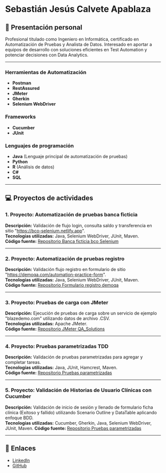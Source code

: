 # Sebastián Jesús Calvete Apablaza

## 👤 Presentación personal
Profesional titulado como Ingeniero en Informática, certificado en
Automatización de Pruebas y Analista de Datos. Interesado en aportar a
equipos de desarrollo con soluciones eficientes en Test Automation y
potenciar decisiones con Data Analytics.

---

### Herramientas de Automatización
- **Postman** 
- **RestAssured**
- **JMeter** 
- **Gherkin** 
- **Selenium WebDriver** 

### Frameworks
- **Cucumber** 
- **JUnit**

### Lenguajes de programación
- **Java** (Lenguaje principal de automatización de pruebas)
- **Python**
- **R** (Análisis de datos)
- **C#**
- **SQL**

---

## 💻 Proyectos de actividades

### 1. Proyecto:  Automatización de pruebas banca ficticia
**Descripción:** Validación de flujo login, consulta saldo y transferencia en sitio "https://bco-selenium.netlify.app".  
**Tecnologías utilizadas:** Java, Selenium WebDriver, JUnit, Maven.  
**Código fuente:** [Repositorio Banca ficticia bco Selenium](https://github.com/4551146/banca-ficticia-bco-selenium)

---

### 2. Proyecto: Automatización de pruebas registro
**Descripción:** Validación flujo registro en formulario de sitio "https://demoqa.com/automation-practice-form".   
**Tecnologías utilizadas:** Java, Selenium WebDriver, JUnit, Maven.  
**Código fuente:** [Repositorio Formulario registro demoqa](https://github.com/4551146/formulario-registro-demoqa)    

---

### 3. Proyecto: Pruebas de carga con JMeter
**Descripción:** Ejecución de pruebas de carga sobre un servicio de ejemplo "blazedemo.com" utilizando datos de archivo .CSV.  
**Tecnologías utilizadas:** Apache JMeter.  
**Código fuente:** [Repositorio JMeter QA_Solutions](https://github.com/4551146/QA_Solutions)  

---
### 4. Proyecto: Pruebas parametrizadas TDD
**Descripción:** Validación de pruebas parametrizadas para agregar y completar tareas.  
**Tecnologías utilizadas:** Java, JUnit, Hamcrest, Maven.  
**Código fuente:** [Repositorio Pruebas parametrizadas](https://github.com/4551146/parameterized-test-tdd)

---

### 5. Proyecto: Validación de Historias de Usuario Clínicas con Cucumber
**Descripción:** Validación de inicio de sesión y llenado de formulario ficha clínica (Exitoso y fallido) utilizando Scenario Outline y DataTable aplicando enfoque BDD.  
**Tecnologías utilizadas:** Cucumber, Gherkin, Java, Selenium WebDriver, JUnit, Maven.
**Código fuente:** [Repositorio Pruebas parametrizadas](https://github.com/4551146/cucumber-ficha-clinica)

---

## 🔗 Enlaces
- [LinkedIn](www.linkedin.com/in/sebastián-calvete-apablaza-53304920b)  
- [GitHub](https://github.com/4551146)  
